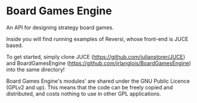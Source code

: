 Board Games Engine
=======

An API for designing strategy board games.

Inside you will find running examples of Reversi, whose front-end is JUCE based.

To get started, simply clone JUCE (https://github.com/julianstorer/JUCE) and BoardGamesEngine (https://github.com/jrlanglois/BoardGamesEngine) into the same directory!

Board Games Engine's modules' are shared under the GNU Public Licence (GPLv2 and up). This means that the code can be freely copied and distributed, and costs nothing to use in other GPL applications.
